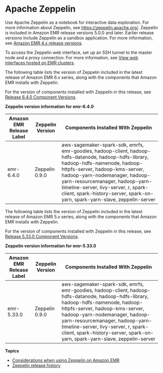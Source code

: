 # Apache Zeppelin<a name="emr-zeppelin"></a>

Use Apache Zeppelin as a notebook for interactive data exploration\. For more information about Zeppelin, see [https://zeppelin\.apache\.org/](https://zeppelin.apache.org/)\. Zeppelin is included in Amazon EMR release versions 5\.0\.0 and later\. Earlier release versions include Zeppelin as a sandbox application\. For more information, see [Amazon EMR 4\.x release versions](emr-release-4x.md)\.

To access the Zeppelin web interface, set up an SSH tunnel to the master node and a proxy connection\. For more information, see [View web interfaces hosted on EMR clusters](https://docs.aws.amazon.com/emr/latest/ManagementGuide/emr-web-interfaces.html)\.

The following table lists the version of Zeppelin included in the latest release of Amazon EMR 6\.x series, along with the components that Amazon EMR installs with Zeppelin\.

For the version of components installed with Zeppelin in this release, see [Release 6\.4\.0 Component Versions](emr-640-release.md)\.


**Zeppelin version information for emr\-6\.4\.0**  

| Amazon EMR Release Label | Zeppelin Version | Components Installed With Zeppelin | 
| --- | --- | --- | 
| emr\-6\.4\.0 | Zeppelin 0\.9\.0 | aws\-sagemaker\-spark\-sdk, emrfs, emr\-goodies, hadoop\-client, hadoop\-hdfs\-datanode, hadoop\-hdfs\-library, hadoop\-hdfs\-namenode, hadoop\-httpfs\-server, hadoop\-kms\-server, hadoop\-yarn\-nodemanager, hadoop\-yarn\-resourcemanager, hadoop\-yarn\-timeline\-server, livy\-server, r, spark\-client, spark\-history\-server, spark\-on\-yarn, spark\-yarn\-slave, zeppelin\-server | 

The following table lists the version of Zeppelin included in the latest release of Amazon EMR 5\.x series, along with the components that Amazon EMR installs with Zeppelin\.

For the version of components installed with Zeppelin in this release, see [Release 5\.33\.0 Component Versions](emr-5330-release.md)\.


**Zeppelin version information for emr\-5\.33\.0**  

| Amazon EMR Release Label | Zeppelin Version | Components Installed With Zeppelin | 
| --- | --- | --- | 
| emr\-5\.33\.0 | Zeppelin 0\.9\.0 | aws\-sagemaker\-spark\-sdk, emrfs, emr\-goodies, hadoop\-client, hadoop\-hdfs\-datanode, hadoop\-hdfs\-library, hadoop\-hdfs\-namenode, hadoop\-httpfs\-server, hadoop\-kms\-server, hadoop\-yarn\-nodemanager, hadoop\-yarn\-resourcemanager, hadoop\-yarn\-timeline\-server, livy\-server, r, spark\-client, spark\-history\-server, spark\-on\-yarn, spark\-yarn\-slave, zeppelin\-server | 

**Topics**
+ [Considerations when using Zeppelin on Amazon EMR](zeppelin-considerations.md)
+ [Zeppelin release history](Zeppelin-release-history.md)